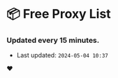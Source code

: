 # :package: Free Proxy List
### Updated every 15 minutes.

- Last updated: `2024-05-04 10:37`

:heart:
